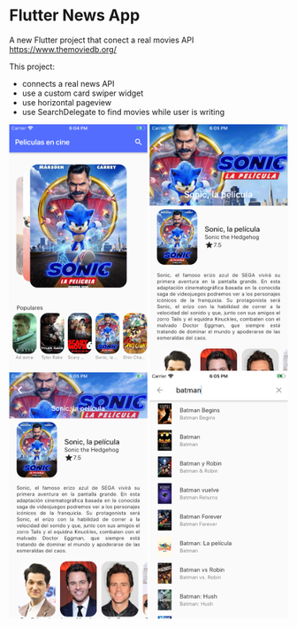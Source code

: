 # Flutter News App

A new Flutter project that conect a real movies API https://www.themoviedb.org/

This project:
- connects a real news API
- use a custom card swiper widget
- use horizontal pageview
- use SearchDelegate to find movies while user is writing

<img src="webimg/1.png" width="250px" >
<img src="webimg/2.png" width="250px" >
<img src="webimg/3.png" width="250px" >
<img src="webimg/4.png" width="250px" >
